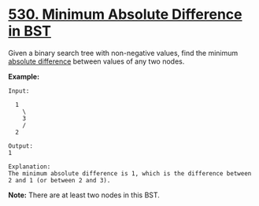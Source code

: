# [530. Minimum Absolute Difference in BST](https://leetcode.com/problems/minimum-absolute-difference-in-bst/)

Given a binary search tree with non-negative values, find the minimum [absolute difference](https://www.wikiwand.com/en/Absolute_difference) between values of any two nodes.

**Example:**

    Input:

      1
        \
        3
        /
      2

    Output:
    1

    Explanation:
    The minimum absolute difference is 1, which is the difference between 2 and 1 (or between 2 and 3).

**Note:** There are at least two nodes in this BST.
